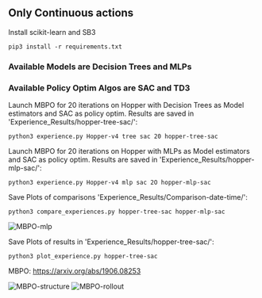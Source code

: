 ## Only Continuous actions


Install scikit-learn and SB3

```pip3 install -r requirements.txt```

### Available Models are Decision Trees and MLPs
### Available Policy Optim Algos are SAC and TD3

Launch MBPO for 20 iterations on Hopper with Decision Trees as Model estimators and SAC as policy optim.
Results are saved in 'Experience_Results/hopper-tree-sac/':

```python3 experience.py Hopper-v4 tree sac 20 hopper-tree-sac```


Launch MBPO for 20 iterations on Hopper with MLPs as Model estimators and SAC as policy optim.
Results are saved in 'Experience_Results/hopper-mlp-sac/':

```python3 experience.py Hopper-v4 mlp sac 2O hopper-mlp-sac```

Save Plots of comparisons 'Experience_Results/Comparison-date-time/':

```python3 compare_experiences.py hopper-tree-sac hopper-mlp-sac```

![MBPO-mlp](https://github.com/KohlerHECTOR/MBPO-Scikit-Stable/blob/main/mbpo_schematics_rdme/times-tree-mlp.png?raw=true)

Save Plots of results in 'Experience_Results/hopper-tree-sac/':

```python3 plot_experience.py hopper-tree-sac```

MBPO: https://arxiv.org/abs/1906.08253

![MBPO-structure](https://github.com/KohlerHECTOR/MBPO-Scikit-Stable/blob/main/mbpo_schematics_rdme/mbpo-structure.png?raw=true)
![MBPO-rollout](https://github.com/KohlerHECTOR/MBPO-Scikit-Stable/blob/main/mbpo_schematics_rdme/mbpo-rollout.png?raw=true)
